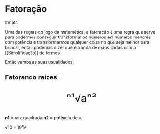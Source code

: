 # Fatoração 
#math 

Uma das regras do jogo da matemética, a fatoração é uma regra que serve para podermos conseguir transformar os números em números menores com potência e transformarmos qualquer coisa no que seja melhor para brincar, então podemos dizer que ela anda de mãos dadas com a [[Simplificação]] de termos

Então vamos as suas usualidades

## Fatorando raizes

<p style="font-size: 2.5em; text-align: center">ⁿ¹√aⁿ²</p>

**n1** =  raiz quadrada 
**n2** = potência de a.

√10 = 10¹⅟∕
